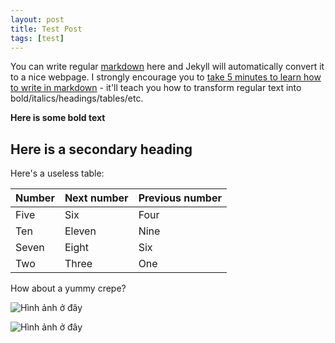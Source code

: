 ```yaml
---
layout: post
title: Test Post
tags: [test]
---
```


You can write regular [markdown](http://markdowntutorial.com/) here and Jekyll will automatically convert it to a nice webpage.  I strongly encourage you to [take 5 minutes to learn how to write in markdown](http://markdowntutorial.com/) - it'll teach you how to transform regular text into bold/italics/headings/tables/etc.

**Here is some bold text**

## Here is a secondary heading

Here's a useless table:

| Number | Next number | Previous number |
| :------ |:--- | :--- |
| Five | Six | Four |
| Ten | Eleven | Nine |
| Seven | Eight | Six |
| Two | Three | One |

How about a yummy crepe?

![Hình ảnh ở đây](https://github.com/freecoloringpages/freecoloringpages.github.io/blob/ab5422a6b8b93e029712a2671775180fc35fb2c2/img/hello_world.jpeg)

![Hình ảnh ở đây](img/hello_world.jpeg)
